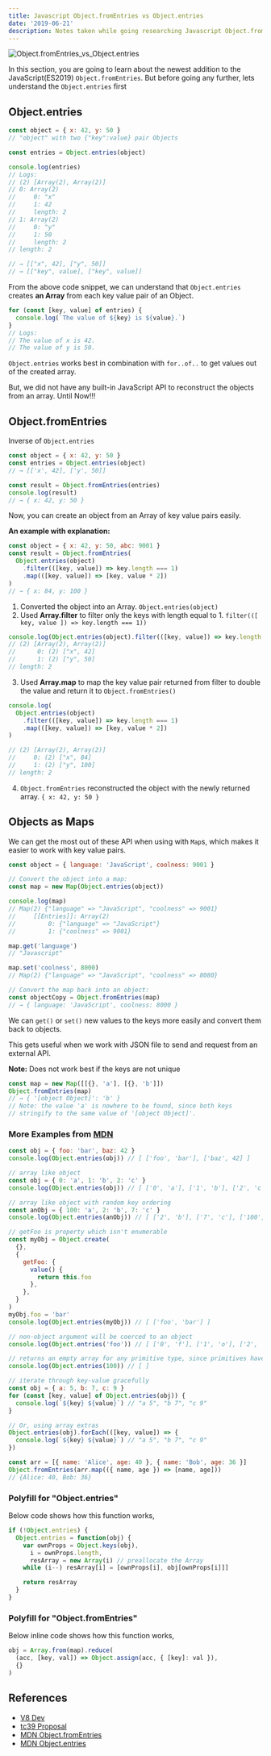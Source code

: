 ```yaml
---
title: Javascript Object.fromEntries vs Object.entries
date: '2019-06-21'
description: Notes taken while going researching Javascript Object.fromEntries vs Object.entries
---
```


![Object.fromEntries_vs_Object.entries](Object.fromEntries_vs_Object.entries.png)

In this section, you are going to learn about the newest addition to the JavaScript(ES2019) `Object.fromEntries`. But before going any further, lets understand the `Object.entries` first

## Object.entries

```js
const object = { x: 42, y: 50 }
// "object" with two {"key":value} pair Objects

const entries = Object.entries(object)

console.log(entries)
// Logs:
// (2) [Array(2), Array(2)]
// 0: Array(2)
//     0: "x"
//     1: 42
//     length: 2
// 1: Array(2)
//     0: "y"
//     1: 50
//     length: 2
// length: 2

// → [["x", 42], ["y", 50]]
// → [["key", value], ["key", value]]
```

From the above code snippet, we can understand that `Object.entries` creates **an Array** from each key value pair of an Object.

```js
for (const [key, value] of entries) {
  console.log(`The value of ${key} is ${value}.`)
}
// Logs:
// The value of x is 42.
// The value of y is 50.
```

`Object.entries` works best in combination with `for..of..` to get values out of the created array.

But, we did not have any built-in JavaScript API to reconstruct the objects from an array. Until Now!!!

## Object.fromEntries

Inverse of `Object.entries`

```js
const object = { x: 42, y: 50 }
const entries = Object.entries(object)
// → [['x', 42], ['y', 50]]

const result = Object.fromEntries(entries)
console.log(result)
// → { x: 42, y: 50 }
```

Now, you can create an object from an Array of key value pairs easily.

**An example with explanation:**

```js
const object = { x: 42, y: 50, abc: 9001 }
const result = Object.fromEntries(
  Object.entries(object)
    .filter(([key, value]) => key.length === 1)
    .map(([key, value]) => [key, value * 2])
)
// → { x: 84, y: 100 }
```

1. Converted the object into an Array. `Object.entries(object)`
2. Used **Array.filter** to filter only the keys with length equal to 1. `filter(([ key, value ]) => key.length === 1))`

```js
console.log(Object.entries(object).filter(([key, value]) => key.length === 1))
// (2) [Array(2), Array(2)]
//      0: (2) ["x", 42]
//      1: (2) ["y", 50]
// length: 2
```

3. Used **Array.map** to map the key value pair returned from filter to double the value and return it to `Object.fromEntries()`

```js
console.log(
  Object.entries(object)
    .filter(([key, value]) => key.length === 1)
    .map(([key, value]) => [key, value * 2])
)

// (2) [Array(2), Array(2)]
//     0: (2) ["x", 84]
//     1: (2) ["y", 100]
// length: 2
```

4. `Object.fromEntries` reconstructed the object with the newly returned array. `{ x: 42, y: 50 }`

## Objects as Maps

We can get the most out of these API when using with `Map`s, which makes it easier to work with key value pairs.

```js
const object = { language: 'JavaScript', coolness: 9001 }

// Convert the object into a map:
const map = new Map(Object.entries(object))

console.log(map)
// Map(2) {"language" => "JavaScript", "coolness" => 9001}
//     [[Entries]]: Array(2)
//         0: {"language" => "JavaScript"}
//         1: {"coolness" => 9001}

map.get('language')
// "Javascript"

map.set('coolness', 8000)
// Map(2) {"language" => "JavaScript", "coolness" => 8080}
```

```js
// Convert the map back into an object:
const objectCopy = Object.fromEntries(map)
// → { language: 'JavaScript', coolness: 8000 }
```

We can `get()` or `set()` new values to the keys more easily and convert them back to objects.

This gets useful when we work with JSON file to send and request from an external API.

**Note:** Does not work best if the keys are not unique

```js
const map = new Map([[{}, 'a'], [{}, 'b']])
Object.fromEntries(map)
// → { '[object Object]': 'b' }
// Note: the value 'a' is nowhere to be found, since both keys
// stringify to the same value of '[object Object]'.
```

### More Examples from [MDN](https://developer.mozilla.org/en-US/docs/Web/JavaScript/Reference/Global_Objects/Object/entries)

```js
const obj = { foo: 'bar', baz: 42 }
console.log(Object.entries(obj)) // [ ['foo', 'bar'], ['baz', 42] ]

// array like object
const obj = { 0: 'a', 1: 'b', 2: 'c' }
console.log(Object.entries(obj)) // [ ['0', 'a'], ['1', 'b'], ['2', 'c'] ]

// array like object with random key ordering
const anObj = { 100: 'a', 2: 'b', 7: 'c' }
console.log(Object.entries(anObj)) // [ ['2', 'b'], ['7', 'c'], ['100', 'a'] ]

// getFoo is property which isn't enumerable
const myObj = Object.create(
  {},
  {
    getFoo: {
      value() {
        return this.foo
      },
    },
  }
)
myObj.foo = 'bar'
console.log(Object.entries(myObj)) // [ ['foo', 'bar'] ]

// non-object argument will be coerced to an object
console.log(Object.entries('foo')) // [ ['0', 'f'], ['1', 'o'], ['2', 'o'] ]

// returns an empty array for any primitive type, since primitives have no own properties
console.log(Object.entries(100)) // [ ]

// iterate through key-value gracefully
const obj = { a: 5, b: 7, c: 9 }
for (const [key, value] of Object.entries(obj)) {
  console.log(`${key} ${value}`) // "a 5", "b 7", "c 9"
}

// Or, using array extras
Object.entries(obj).forEach(([key, value]) => {
  console.log(`${key} ${value}`) // "a 5", "b 7", "c 9"
})

const arr = [{ name: 'Alice', age: 40 }, { name: 'Bob', age: 36 }]
Object.fromEntries(arr.map(({ name, age }) => [name, age]))
// {Alice: 40, Bob: 36}
```

### Polyfill for "Object.entries"

Below code shows how this function works,

```js
if (!Object.entries) {
  Object.entries = function(obj) {
    var ownProps = Object.keys(obj),
      i = ownProps.length,
      resArray = new Array(i) // preallocate the Array
    while (i--) resArray[i] = [ownProps[i], obj[ownProps[i]]]

    return resArray
  }
}
```

### Polyfill for "Object.fromEntries"

Below inline code shows how this function works,

```js
obj = Array.from(map).reduce(
  (acc, [key, val]) => Object.assign(acc, { [key]: val }),
  {}
)
```

## References

- [V8 Dev](https://v8.dev/features/object-fromentries)
- [tc39 Proposal](https://github.com/tc39/proposal-object-from-entries)
- [MDN Object.fromEntries](https://developer.mozilla.org/en-US/docs/Web/JavaScript/Reference/Global_Objects/Object/fromEntries)
- [MDN Object.entries](https://developer.mozilla.org/en-US/docs/Web/JavaScript/Reference/Global_Objects/Object/entries)
